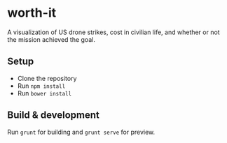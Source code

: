 # worth-it
A visualization of US drone strikes, cost in civilian life, and whether or not the mission achieved the goal.

## Setup

- Clone the repository
- Run `npm install`
- Run `bower install`

## Build & development

Run `grunt` for building and `grunt serve` for preview.
